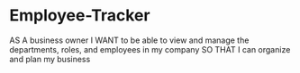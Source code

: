 # Employee-Tracker
AS A business owner I WANT to be able to view and manage the departments, roles, and employees in my company SO THAT I can organize and plan my business
